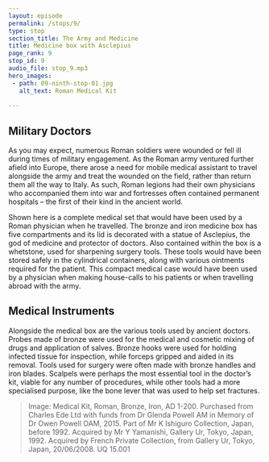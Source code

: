 ```yaml
---
layout: episode
permalink: /stops/9/
type: stop
section_title: The Army and Medicine 
title: Medicine box with Asclepius  
page_rank: 9
stop_id: 9
audio_file: stop_9.mp3
hero_images:
 - path: 09-ninth-stop-01.jpg
   alt_text: Roman Medical Kit
 
---
```


## Military Doctors
As you may expect, numerous Roman soldiers were wounded or fell ill during times of military engagement. As the Roman army ventured further afield into Europe, there arose a need for mobile medical assistant to travel alongside the army and treat the wounded on the field, rather than return them all the way to Italy. As such, Roman legions had their own physicians who accompanied them into war and fortresses often contained permanent hospitals – the first of their kind in the ancient world. 

Shown here is a complete medical set that would have been used by a Roman physician when he travelled. The bronze and iron medicine box has five compartments and its lid is decorated with a statue of Asclepius, the god of medicine and protector of doctors. Also contained within the box is a whetstone, used for sharpening surgery tools. These tools would have been stored safely in the cylindrical containers, along with various ointments required for the patient. This compact medical case would have been used by a physician when making house-calls to his patients or when travelling abroad with the army.

## Medical Instruments
Alongside the medical box are the various tools used by ancient doctors. Probes made of bronze were used for the medical and cosmetic mixing of drugs and application of salves. Bronze hooks were used for holding infected tissue for inspection, while forceps gripped and aided in its removal. Tools used for surgery were often made with bronze handles and iron blades. Scalpels were perhaps the most essential tool in the doctor’s kit, viable for any number of procedures, while other tools had a more specialised purpose, like the bone lever that was used to help set fractures. 

> Image: Medical Kit, Roman, Bronze, Iron, AD 1-200. Purchased from Charles Ede Ltd with funds from Dr Glenda Powell AM in Memory of Dr Owen Powell OAM, 2015. Part of Mr K Ishiguro Collection, Japan, before 1992. Acquired by Mr Y Yamanishi, Gallery Ur, Tokyo, Japan, 1992. Acquired by French Private Collection, from Gallery Ur, Tokyo, Japan, 20/06/2008. UQ 15.001
